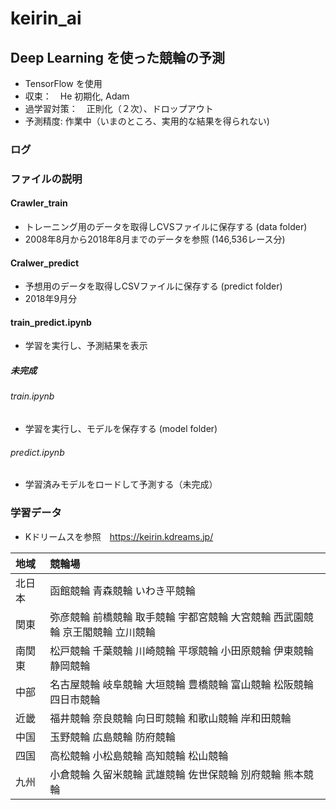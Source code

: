 # keirin_ai
## Deep Learning を使った競輪の予測
- TensorFlow を使用
- 収束：　He 初期化, Adam
- 過学習対策：　正則化（２次）、ドロップアウト
- 予測精度: 作業中（いまのところ、実用的な結果を得られない)

### ログ

### ファイルの説明
#### Crawler_train
- トレーニング用のデータを取得しCVSファイルに保存する (data folder)
- 2008年8月から2018年8月までのデータを参照 (146,536レース分)
#### Cralwer_predict
- 予想用のデータを取得しCSVファイルに保存する (predict folder)
- 2018年9月分
#### train_predict.ipynb
- 学習を実行し、予測結果を表示
##### 未完成
###### train.ipynb
- 学習を実行し、モデルを保存する (model folder)
###### predict.ipynb
- 学習済みモデルをロードして予測する（未完成）

### 学習データ
-  Kドリームスを参照　https://keirin.kdreams.jp/

| 地域 | 競輪場 |
|:---|:---|
| 北日本 | 函館競輪 青森競輪 いわき平競輪 |
| 関東 | 弥彦競輪 前橋競輪 取手競輪 宇都宮競輪 大宮競輪 西武園競輪 京王閣競輪 立川競輪 |
| 南関東 | 松戸競輪 千葉競輪 川崎競輪 平塚競輪 小田原競輪 伊東競輪 静岡競輪 |
| 中部 | 名古屋競輪 岐阜競輪 大垣競輪 豊橋競輪 富山競輪 松阪競輪 四日市競輪 |
| 近畿 | 福井競輪 奈良競輪 向日町競輪 和歌山競輪 岸和田競輪 |
| 中国 | 玉野競輪 広島競輪 防府競輪 |
| 四国 | 高松競輪 小松島競輪 高知競輪 松山競輪 |
| 九州 | 小倉競輪 久留米競輪 武雄競輪 佐世保競輪 別府競輪 熊本競輪 |
